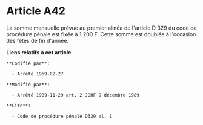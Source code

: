 # Article A42

La somme mensuelle prévue au premier alinéa de l'article D 329 du code de procédure pénale est fixée à 1 200 F.  Cette somme
est doublée à l'occasion des fêtes de fin d'année.

**Liens relatifs à cet article**

	**Codifié par**:

	  - Arrêté 1959-02-27

	**Modifié par**:

	  - Arrêté 1989-11-29 art. 2 JORF 9 décembre 1989

	**Cite**:

	  - Code de procédure pénale D329 al. 1
